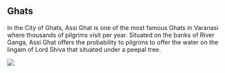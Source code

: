 ## Ghats  
In the City of Ghats, Assi Ghat is one of the most famous Ghats in Varanasi where thousands of pilgrims visit per year. Situated on the banks of River Ganga, Assi Ghat offers the probability to pilgrims to offer the water on the lingam of Lord Shiva that situated under a peepal tree. 
  
![](http://www.upl.co/uploads/assighatbynight2w1572070925.jpg)

